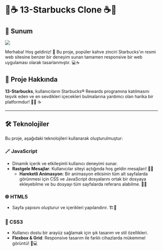 # 🌟☕ 13-Starbucks Clone ☕🌟



## 💼 Sunum
![](kahve.gif)



Merhaba! Hoş geldiniz! 🎉 Bu proje, popüler kahve zinciri Starbucks'ın resmi web sitesine benzer bir deneyim sunan tamamen responsive bir web uygulaması olarak tasarlanmıştır. 💻☕

## 🚀 Proje Hakkında
**13-Starbucks**, kullanıcıların Starbucks® Rewards programına katılmasını teşvik eden ve en sevdikleri içecekleri bulmalarına yardımcı olan harika bir platformdur! 🌈🥤 ☕



---

## 🛠️ Teknolojiler

Bu proje, aşağıdaki teknolojileri kullanarak oluşturulmuştur:

### 🪄 JavaScript
- Dinamik içerik ve etkileşimli kullanıcı deneyimi sunar. 
- **Rastgele Mesajlar**: Kullanıcılar siteyi açtığında hoş geldin mesajları! 💬✨
  - **Hareketli Animasyon**: Bir animasyon etkisinin tüm alt sayfalarda görünmesi için CSS ve JavaScript dosyalarını ortak bir dosyaya ekleyebilme ve bu dosyayı tüm sayfalarda referans alabilme. 💬✨


### 🌐 HTML5
- Sayfa yapısını oluşturur ve içerikleri yapılandırır. 🏗️📄

### 🎨 CSS3
- Kullanıcı dostu bir arayüz sağlamak için şık tasarım ve stil özellikleri. 
- **Flexbox & Grid**: Responsive tasarım ile farklı cihazlarda mükemmel görüntü! 📱💻


